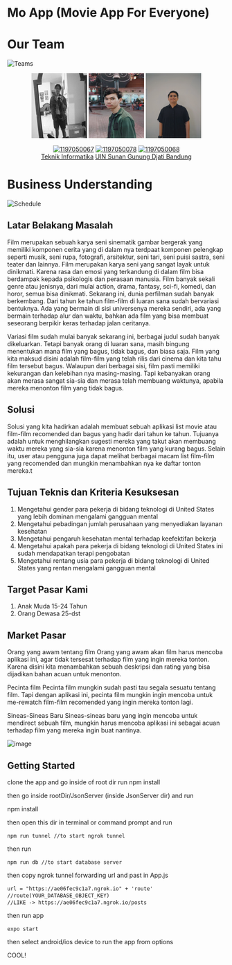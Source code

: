 # Mo App (Movie App For Everyone) 

# Our Team
![Teams](https://img.shields.io/badge/Our%20Team-Team%205-blue)
<div align='center'>

<img src="assets/ammar.jpg" height ="150" width="128"/>
<img src="assets/Muhammad Rahmat Muhaimin.jpg" height ="150" width="128"/>
<img src="assets/aqsal.jpg" height ="150" width="128"/>


<br>

[![1197050067](https://img.shields.io/badge/067-Muhammad%20Ammar%20FI-blue)](https://github.com/marssihsaan) 
  [![1197050078](https://img.shields.io/badge/078-Muhammad%20Rahmat%20Muhaimin-blue)](https://github.com/mrahmatmuhaimin) [![1197050068](https://img.shields.io/badge/078-Muhammad%20Aqsal%20SS-blue)](https://github.com/massodik) 
  <br> [Teknik Informatika](http://if.uinsgd.ac.id/) [UIN Sunan Gunung Djati Bandung](https://uinsgd.ac.id/) 

</div>

# Business Understanding
![Schedule](https://img.shields.io/badge/Schedule-29%20Desember%202022-green)
## Latar Belakang Masalah
Film merupakan sebuah karya seni sinematik gambar bergerak yang memiliki komponen cerita yang di dalam nya terdpaat komponen pelengkap seperti musik, seni rupa, fotografi, arsitektur, seni tari, seni puisi sastra, seni teater dan lainnya. Film merupakan karya seni yang sangat layak untuk dinikmati. Karena rasa dan emosi yang terkandung di dalam film bisa berdampak kepada psikologis dan perasaan manusia. Film banyak sekali genre atau jenisnya, dari mulai action, drama, fantasy, sci-fi, komedi, dan horor, semua bisa dinikmati. Sekarang ini, dunia perfilman sudah banyak berkembang. Dari tahun ke tahun film-film di luaran sana sudah bervariasi bentuknya. Ada yang bermain di sisi universenya mereka sendiri, ada yang bermain terhadap alur dan waktu, bahkan ada film yang bisa membuat seseorang berpikir keras terhadap jalan ceritanya. 

Variasi film sudah mulai banyak sekarang ini, berbagai judul sudah banyak dikeluarkan. Tetapi banyak orang di luaran sana, masih bingung menentukan mana film yang bagus, tidak bagus, dan biasa saja. Film yang kita maksud disini adalah film-film yang telah rilis dari cinema dan kita tahu film tersebut bagus. Walaupun dari berbagai sisi, film pasti memiliki kekurangan dan kelebihan nya masing-masing. Tapi kebanyakan orang akan merasa sangat sia-sia dan merasa telah membuang waktunya, apabila mereka menonton film yang tidak bagus.

## Solusi
Solusi yang kita hadirkan adalah membuat sebuah aplikasi list movie atau film-film recomended dan bagus yang hadir dari tahun ke tahun. Tujuanya adalah untuk menghilangkan sugesti mereka yang takut akan membuang waktu mereka yang sia-sia karena menonton film yang kurang bagus. Selain itu, user atau pengguna juga dapat melihat berbagai macam list film-film yang recomended dan mungkin menambahkan nya ke daftar tonton mereka.t

## Tujuan Teknis dan Kriteria Kesuksesan
1. Mengetahui gender para pekerja di bidang teknologi di United States yang lebih dominan mengalami gangguan mental 
2. Mengetahui pebadingan jumlah perusahaan yang menyediakan layanan kesehatan
3. Mengetahui pengaruh kesehatan mental terhadap keefektifan bekerja 
4. Mengetahui apakah para pekerja di bidang teknologi di United States ini sudah mendapatkan terapi pengobatan
5. Mengetahui rentang usia para pekerja di bidang teknologi di United States yang rentan mengalami gangguan mental

## Target Pasar Kami
1. Anak Muda 15-24 Tahun
2. Orang Dewasa 25-dst

## Market Pasar
Orang yang awam tentang film
Orang yang awam akan film harus mencoba aplikasi ini, agar tidak tersesat terhadap film yang ingin mereka tonton. Karena disini kita menambahkan sebuah deskripsi dan rating yang bisa dijadikan bahan acuan untuk menonton.

Pecinta film
Pecinta film mungkin sudah pasti tau segala sesuatu tentang film. Tapi dengan aplikasi ini, pecinta film mungkin ingin mencoba untuk me-rewatch film-film recomended yang ingin mereka tonton lagi.

Sineas-Sineas Baru
Sineas-sineas baru yang ingin mencoba untuk mendirect sebuah film, mungkin harus mencoba aplikasi ini sebagai acuan terhadap film yang mereka ingin buat nantinya.

![image](https://user-images.githubusercontent.com/101171623/210149996-e60f76ef-4299-44dc-8bde-c7afd9df389d.png)

## Getting Started

clone the app and go inside of root dir run
npm install

then
go inside rootDir/JsonServer (inside JsonServer dir) and run

npm install

then open this dir in terminal or command prompt and run
```
npm run tunnel //to start ngrok tunnel
```
then run
```
npm run db //to start database server
```
then copy ngrok tunnel forwarding url and past in App.js
```
url = "https://ae06fec9c1a7.ngrok.io" + 'route' //route(YOUR_DATABASE_OBJECT_KEY)
//LIKE -> https://ae06fec9c1a7.ngrok.io/posts
```

then run app
```
expo start
```
then select android/ios device to run the app from options

COOL!
